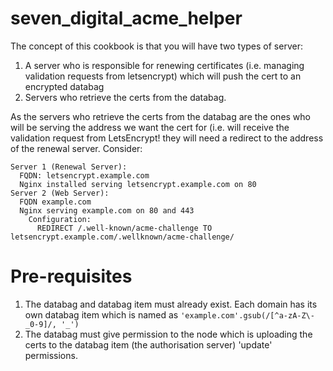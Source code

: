 # seven_digital_acme_helper

The concept of this cookbook is that you will have two types of server:
1. A server who is responsible for renewing certificates (i.e. managing validation requests from letsencrypt) which will push the cert to an encrypted databag
2. Servers who retrieve the certs from the databag.

As the servers who retrieve the certs from the databag are the ones who will be serving the address we want the cert for (i.e. will receive the validation request from LetsEncrypt! they will need a redirect to the address of the renewal server.
Consider:
```
Server 1 (Renewal Server):
  FQDN: letsencrypt.example.com
  Nginx installed serving letsencrypt.example.com on 80
Server 2 (Web Server):
  FQDN example.com
  Nginx serving example.com on 80 and 443
    Configuration:
      REDIRECT /.well-known/acme-challenge TO letsencrypt.example.com/.wellknown/acme-challenge/
```


# Pre-requisites
1. The databag and databag item must already exist. Each domain has its own databag item which is named as `'example.com'.gsub(/[^a-zA-Z\-_0-9]/, '_')`
2. The databag must give permission to the node which is uploading the certs to the databag item (the authorisation server) 'update' permissions.
